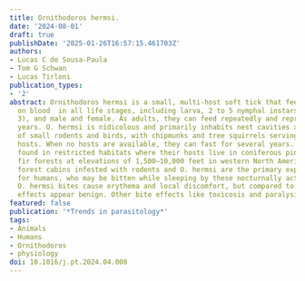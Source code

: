 ```yaml
---
title: Ornithodoros hermsi.
date: '2024-08-01'
draft: true
publishDate: '2025-01-26T16:57:15.461703Z'
authors:
- Lucas C de Sousa-Paula
- Tom G Schwan
- Lucas Tirloni
publication_types:
- '2'
abstract: Ornithodoros hermsi is a small, multi-host soft tick that feeds rapidly
  on blood  in all life stages, including larva, 2 to 5 nymphal instars (primarily
  3), and male and female. As adults, they can feed repeatedly and reproduce for many
  years. O. hermsi is nidicolous and primarily inhabits nest cavities and burrows
  of small rodents and birds, with chipmunks and tree squirrels serving as its primary
  hosts. When no hosts are available, they can fast for several years. O. hermsi is
  found in restricted habitats where their hosts live in coniferous pine and Douglass
  fir forests at elevations of 1,500–10,000 feet in western North America. Rustic
  forest cabins infested with rodents and O. hermsi are the primary exposure sites
  for humans, who may be bitten while sleeping by these nocturnally active ticks.
  O. hermsi bites cause erythema and local discomfort, but compared to other species,
  effects appear benign. Other bite effects like toxicosis and paralysis remain unknown.
featured: false
publication: '*Trends in parasitology*'
tags:
- Animals
- Humans
- Ornithodoros
- physiology
doi: 10.1016/j.pt.2024.04.008
---
```


